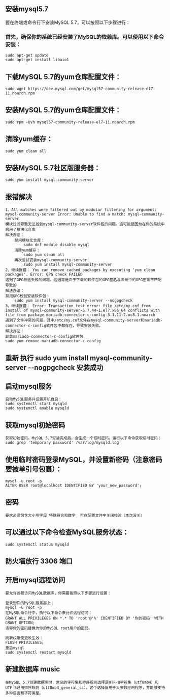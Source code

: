 ## 安装mysql5.7
要在终端或命令行下安装MySQL 5.7，可以按照以下步骤进行：

### 首先，确保你的系统已经安装了MySQL的依赖库。可以使用以下命令安装：
    sudo apt-get update
    sudo apt-get install libaio1
## 下载MySQL 5.7的yum仓库配置文件：
    sudo wget https://dev.mysql.com/get/mysql57-community-release-el7-11.noarch.rpm
## 安装MySQL 5.7的yum仓库配置文件：
    sudo rpm -Uvh mysql57-community-release-el7-11.noarch.rpm
## 清除yum缓存：
    sudo yum clean all
## 安装MySQL 5.7社区版服务器：
    sudo yum install mysql-community-server
## 报错解决
    1、All matches were filtered out by modular filtering for argument: mysql-community-server Error: Unable to find a match: mysql-community-server
    模块过滤导致无法找到mysql-community-server软件包的问题。这可能是因为在你的系统中启用了模块化仓库    
    解决办法：
        禁用模块化仓库：
            sudo dnf module disable mysql
        清除yum缓存：
            sudo yum clean all
        再次尝试安装mysql-community-server：
            sudo yum install mysql-community-server
    2、继续报错： You can remove cached packages by executing 'yum clean packages'. Error: GPG check FAILED
    遇到了GPG校验失败的问题。这通常是由于下载的软件包的GPG签名与系统中的GPG密钥不匹配导致的
    解决办法：
    禁用GPG校验安装软件包：
        sudo yum install mysql-community-server --nogpgcheck
    3、继续报错： Error: Transaction test error: file /etc/my.cnf from install of mysql-community-server-5.7.44-1.el7.x86_64 conflicts with file from package mariadb-connector-c-config-3.1.11-2.oc8.1.noarch
    遇到了文件冲突的问题，其中/etc/my.cnf文件在mysql-community-server和mariadb-connector-c-config软件包中都存在，导致安装失败。
    解决办法：
    卸载mariadb-connector-c-config软件包
    sudo yum remove mariadb-connector-c-config
## 重新 执行 sudo yum install mysql-community-server --nogpgcheck  安装成功

## 启动mysql服务
    启动MySQL服务并设置开机自启：
    sudo systemctl start mysqld
    sudo systemctl enable mysqld

## 获取mysql初始密码
    获取初始密码。MySQL 5.7安装完成后，会生成一个临时密码。运行以下命令获取临时密码：
    sudo grep 'temporary password' /var/log/mysqld.log
## 使用临时密码登录MySQL，并设置新密码（注意密码要被单引号包裹）：
    mysql -u root -p
    ALTER USER root@localhost IDENTIFIED BY 'your_new_password';

## 密码
    要求必须包含大小写字母 特殊符合和数字  可在配置文件中关闭校验（本次没关）

## 可以通过以下命令检查MySQL服务状态：
    sudo systemctl status mysqld

## 防火墙放行 3306 端口

## 开启mysql远程访问
    要允许远程访问MySQL数据库，你需要按照以下步骤进行设置：
    
    登录到你的MySQL服务器上：
    mysql -u root -p
    在MySQL命令行中，执行以下命令来允许远程访问：
    GRANT ALL PRIVILEGES ON *.* TO 'root'@'%' IDENTIFIED BY '你的密码' WITH GRANT OPTION;
    请将你的密码替换为你的MySQL root用户的密码。
    
    刷新权限使更改生效：
    FLUSH PRIVILEGES;
    重启mysql
    sudo systemctl restart mysqld

## 新建数据库 music
    在MySQL 5.7创建数据库时，常见的字符集和排序规则选择是UTF-8字符集（utf8mb4）和UTF-8通用排序规则（utf8mb4_general_ci）。这个选择适用于大多数应用程序，并能够支持多种语言和字符类型。
